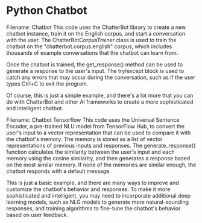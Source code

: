 # Python Chatbot

Filename: Chatbot
This code uses the ChatterBot library to create a new chatbot instance, train it on the English corpus, and start a conversation with the user. The ChatterBotCorpusTrainer class is used to train the chatbot on the "chatterbot.corpus.english" corpus, which includes thousands of example conversations that the chatbot can learn from.

Once the chatbot is trained, the get_response() method can be used to generate a response to the user's input. The try/except block is used to catch any errors that may occur during the conversation, such as if the user types Ctrl+C to exit the program.

Of course, this is just a simple example, and there's a lot more that you can do with ChatterBot and other AI frameworks to create a more sophisticated and intelligent chatbot.

Filename: Chatbot Tensorflow
This code uses the Universal Sentence Encoder, a pre-trained NLU model from TensorFlow Hub, to convert the user's input to a vector representation that can be used to compare it with the chatbot's memory. The memory is stored as a list of vector representations of previous inputs and responses. The generate_response() function calculates the similarity between the user's input and each memory using the cosine similarity, and then generates a response based on the most similar memory. If none of the memories are similar enough, the chatbot responds with a default message.

This is just a basic example, and there are many ways to improve and customize the chatbot's behavior and responses. To make it more sophisticated and intelligent, you may need to incorporate additional deep learning models, such as NLG models to generate more natural-sounding responses, and training algorithms to fine-tune the chatbot's behavior based on user feedback.
